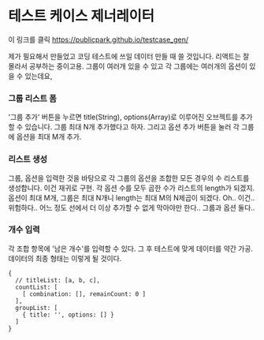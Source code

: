 # 테스트 케이스 제너레이터
이 링크를 클릭
<https://publicpark.github.io/testcase_gen/>

제가 필요해서 만들었고 코딩 테스트에 쓰일 데이터 만들 때 쓸 것입니다.
리액트는 잘 몰라서 공부하는 중이고용.
그룹이 여러개 있을 수 있고 각 그룹에는 여러개의 옵션이 있을 수 있는데요,
### 그룹 리스트 폼
'그룹 추가' 버튼을 누르면 title(String), options(Array)로 이루어진 오브젝트를 추가할 수 있습니다. 그룹 최대 N개 추가했다고 하자.
그리고 옵션 추가 버튼을 눌러 각 그룹에 옵션을 최대 M개 추가.

### 리스트 생성
그룹, 옵션을 입력한 것을 바탕으로 각 그룹의 옵션을 조합한 모든 경우의 수 리스트를 생성합니다.
이건 재귀로 구현.
각 옵션 수를 모두 곱한 수가 리스트의 length가 되겠지.
옵션이 최대 M개, 그룹은 최대 N개니 length는 최대 M의 N제곱이 되겠다.
Oh.. 이건.. 위험하다.. 어느 정도 선에서 더 이상 추가할 수 없게 막아야만 한다.. 그룹과 옵션 둘다..

### 개수 입력
각 조합 항목에 '남은 개수'를 입력할 수 있다.
그 후 테스트에 맞게 데이터를 약간 가공.
데이터의 최종 형태는 이렇게 될 것이다.

```
{
  // titleList: [a, b, c],
  countList: [
    [ combination: [], remainCount: 0 ]
  ],
  groupList: [
    { title: '', options: [] }
  ]
}
```
